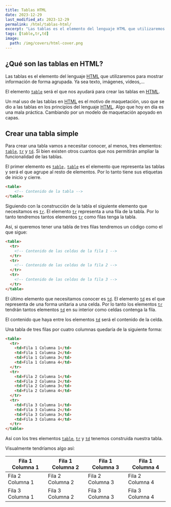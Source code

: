 ```yaml
---
title: Tablas HTML
date: 2023-12-29
last_modified_at: 2023-12-29
permalink: /html/tablas-html/
excerpt: "Las tablas es el elemento del lenguaje HTML que utilizaremos para mostrar información de forma agrupada, ya sea texto, imágenes, vídeos,…"
tags: [table,tr,td]
image:
  path: /img/covers/html-cover.png
---
```


## ¿Qué son las tablas en HTML?


Las tablas es el elemento del lenguaje [HTML](https://www.manualweb.net/html/) que utilizaremos para mostrar información de forma agrupada. Ya sea texto, imágenes, vídeos,…


El elemento [`table`](https://w3api.com/HTML/table/) será el que nos ayudará para crear las tablas en [HTML](https://www.manualweb.net/html/).


Un mal uso de las tablas en [HTML](https://www.manualweb.net/html/) es el motivo de maquetación, uso que se dio a las tablas en los principios del lenguaje [HTML](https://www.manualweb.net/html/). Algo que hoy en día es una mala práctica. Cambiando por un modelo de maquetación apoyado en capas.


## Crear una tabla simple


Para crear una tabla vamos a necesitar conocer, al menos, tres elementos: [`table`](https://w3api.com/HTML/table/), [`tr`](https://w3api.com/HTML/tr/) y [`td`](https://w3api.com/HTML/td/). Si bien existen otros cuantos que nos permitirán ampliar la funcionalidad de las tablas.


El primer elemento es [`table`](https://w3api.com/HTML/table/)`,` [`table`](https://w3api.com/HTML/table/) es el elemento que representa las tablas y será el que agrupe al resto de elementos. Por lo tanto tiene sus etiquetas de inicio y cierre.


```html
<table>
    <!-- Contenido de la tabla -->
</table>
```


Siguiendo con la construcción de la tabla el siguiente elemento que necesitamos es [`tr`](https://w3api.com/HTML/tr/). El elemento [`tr`](https://w3api.com/HTML/tr/) representa a una fila de la tabla. Por lo tanto tendremos tantos elementos [`tr`](https://w3api.com/HTML/tr/) como filas tenga la tabla.


Así, si queremos tener una tabla de tres filas tendremos un código como el que sigue:


```html
<table>
  <tr>
    <!-- Contenido de las celdas de la fila 1 -->
  </tr>
  <tr>
    <!-- Contenido de las celdas de la fila 2 -->
  </tr>
  <tr>
    <!-- Contenido de las celdas de la fila 3 -->
  </tr>
</table>

```


El último elemento que necesitamos conocer es [`td`](https://w3api.com/HTML/td/). El elemento [`td`](https://w3api.com/HTML/td/) es el que representa de una forma unitaria a una celda. Por lo tanto los elementos [`tr`](https://w3api.com/HTML/tr/) tendrán tantos elementos [`td`](https://w3api.com/HTML/td/) en su interior como celdas contenga la fila.


El contenido que haya entre los elementos [`td`](https://w3api.com/HTML/td/) será el contenido de la celda.


Una tabla de tres filas por cuatro columnas quedaría de la siguiente forma:


```html
<table>
  <tr>
    <td>Fila 1 Columna 1</td>
    <td>Fila 1 Columna 2</td>
    <td>Fila 1 Columna 3</td>
    <td>Fila 1 Columna 4</td>
  </tr>
  <tr>
    <td>Fila 2 Columna 1</td>
    <td>Fila 2 Columna 2</td>
    <td>Fila 2 Columna 3</td>
    <td>Fila 2 Columna 4</td>
  </tr>
  <tr>
    <td>Fila 3 Columna 1</td>
    <td>Fila 3 Columna 2</td>
    <td>Fila 3 Columna 3</td>
    <td>Fila 3 Columna 4</td>
  </tr>
</table>

```


Así con los tres elementos [`table`](https://w3api.com/HTML/table/), [`tr`](https://w3api.com/HTML/tr/) y [`td`](https://w3api.com/HTML/td/) tenemos construida nuestra tabla.


Visualmente tendríamos algo así:


| Fila 1 Columna 1 | Fila 1 Columna 2 | Fila 1 Columna 3 | Fila 1 Columna 4 |
| ---------------- | ---------------- | ---------------- | ---------------- |
| Fila 2 Columna 1 | Fila 2 Columna 2 | Fila 2 Columna 3 | Fila 2 Columna 4 |
| Fila 3 Columna 1 | Fila 3 Columna 2 | Fila 3 Columna 3 | Fila 3 Columna 4 |

